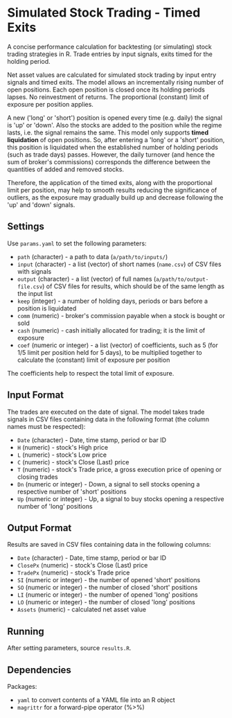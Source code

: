 # Simulated Stock Trading - Timed Exits

A concise performance calculation for backtesting (or simulating) stock trading strategies in R. Trade entries by input signals, exits timed for the holding period.

Net asset values are calculated for simulated stock trading by input entry signals and timed exits. The model allows an incrementally rising number of open positions. Each open position is closed once its holding periods lapses. No reinvestment of returns. The proportional (constant) limit of exposure per position applies.

A new ('long' or 'short') position is opened every time (e.g. daily) the signal is 'up' or 'down'. Also the stocks are added to the position while the regime lasts, i.e. the signal remains the same. This model only supports **timed liquidation** of open positions. So, after entering a 'long' or a 'short' position, this position is liquidated when the established number of holding periods (such as trade days) passes. However, the daily turnover (and hence the sum of broker's commissions) corresponds the difference between the quantities of added and removed stocks.

Therefore, the application of the timed exits, along with the proportional limit per position, may help to smooth results reducing the significance of outliers, as the exposure may gradually build up and decrease following the 'up' and 'down' signals.


## Settings

Use `params.yaml` to set the following parameters:

* `path` (character) - a path to data (`a/path/to/inputs/`)
* `input` (character) - a list (vector) of short names (`name.csv`) of CSV files with signals
* `output` (character) - a list (vector) of full names (`a/path/to/output-file.csv`) of CSV files for results, which should be of the same length as the input list
* `keep` (integer) - a number of holding days, periods or bars before a position is liquidated
* `comm` (numeric) - broker's commission payable when a stock is bought or sold
* `cash` (numeric) - cash initially allocated for trading; it is the limit of exposure
* `coef` (numeric or integer) - a list (vector) of coefficients, such as 5 (for 1/5 limit per position held for 5 days), to be multiplied together to calculate the (constant) limit of exposure per position

The coefficients help to respect the total limit of exposure.


## Input Format

The trades are executed on the date of signal. The model takes trade signals in CSV files containing data in the following format (the column names must be respected):

* `Date` (character) - Date, time stamp, period or bar ID
* `H` (numeric) - stock's High price
* `L` (numeric) - stock's Low price
* `C` (numeric) - stock's Close (Last) price
* `T` (numeric) - stock's Trade price, a gross execution price of opening or closing trades
* `Dn` (numeric or integer) - Down, a signal to sell stocks opening a respective number of 'short' positions
* `Up` (numeric or integer) - Up, a signal to buy stocks opening a respective number of 'long' positions


## Output Format

Results are saved in CSV files containing data in the following columns:

* `Date` (character) - Date, time stamp, period or bar ID
* `ClosePx` (numeric) - stock's Close (Last) price
* `TradePx` (numeric) - stock's Trade price
* `SI` (numeric or integer) - the number of opened 'short' positions
* `SO` (numeric or integer) - the number of closed 'short' positions
* `LI` (numeric or integer) - the number of opened 'long' positions
* `LO` (numeric or integer) - the number of closed 'long' positions
* `Assets` (numeric) - calculated net asset value


## Running

After setting parameters, source `results.R`.


## Dependencies

Packages:

* `yaml` to convert contents of a YAML file into an R object
* `magrittr` for a forward-pipe operator (%>%)
